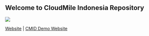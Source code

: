 ## Welcome to CloudMile Indonesia Repository

![](/ss.png)

[Website](https://mile.cloud/id/) | [CMID Demo Website](https://cmid.cloud)


